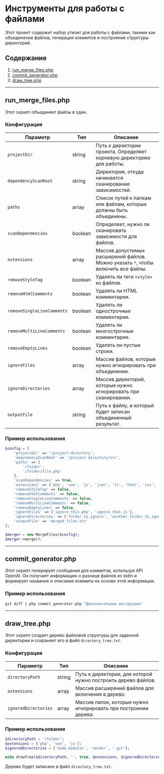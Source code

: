 
# Инструменты для работы с файлами

Этот проект содержит набор утилит для работы с файлами, такими как объединение файлов, генерация коммитов и построение структуры директорий.

## Содержание
1. [run_merge_files.php](#run_merge_filesphp)
2. [commit_generator.php](#commit_generatorphp)
3. [draw_tree.php](#draw_treephp)

---

## run_merge_files.php

Этот скрипт объединяет файлы в один.

### Конфигурация

| Параметр                | Тип      | Описание                                                                                          |
|-------------------------|----------|---------------------------------------------------------------------------------------------------|
| `projectDir`            | string   | Путь к директории проекта. Определяет корневую директорию для работы.                              |
| `dependencyScanRoot`     | string   | Директория, откуда начинается сканирование зависимостей.                                           |
| `paths`                 | array    | Список путей к папкам или файлам, которые должны быть объединены.                                  |
| `scanDependencies`       | boolean  | Определяет, нужно ли сканировать зависимости для файлов.                                           |
| `extensions`            | array    | Массив допустимых расширений файлов. Можно указать `*`, чтобы включить все файлы.                  |
| `removeStyleTag`        | boolean  | Удалять ли теги `<style>` из файлов.                                                              |
| `removeHtmlComments`    | boolean  | Удалять ли HTML комментарии.                                                                      |
| `removeSingleLineComments` | boolean | Удалять ли однострочные комментарии.                                                             |
| `removeMultiLineComments` | boolean | Удалять ли многострочные комментарии.                                                            |
| `removeEmptyLines`      | boolean  | Удалять ли пустые строки.                                                                         |
| `ignoreFiles`           | array    | Массив файлов, которые нужно игнорировать при объединении.                                         |
| `ignoreDirectories`     | array    | Массив директорий, которые нужно игнорировать при сканировании.                                    |
| `outputFile`            | string   | Путь к файлу, в который будет записан объединенный результат.                                      |

### Пример использования

```php
$config = [
    'projectDir' => '/project-directory',
    'dependencyScanRoot' => '/project-directory/src',
    'paths' => [
        '/folder',
        '/folder/file.php'
    ],
    'scanDependencies' => true,
    'extensions' => ['php', 'vue', 'js', 'json', 'ts', 'html', 'css', 'scss'],
    'removeStyleTag' => false,
    'removeHtmlComments' => false,
    'removeSingleLineComments' => false,
    'removeMultiLineComments' => false,
    'removeEmptyLines' => false,
    'ignoreFiles' => ['ignore_this.php', 'ignore_that.js'],
    'ignoreDirectories' => ['folder_to_ignore', 'another_folder_to_ignore'],
    'outputFile' => 'merged_files.txt'
];

$merger = new MergeFiles($config);
$merger->merge();
```

---

## commit_generator.php

Этот скрипт генерирует сообщения для коммитов, используя API OpenAI. Он получает информацию о разнице файлов из stdin и формирует название и описание коммита на основе этой информации.

### Пример использования

```bash
git diff | php commit_generator.php "Дополнительные инструкции"
```

---

## draw_tree.php

Этот скрипт создает дерево файловой структуры для заданной директории и сохраняет его в файл `directory_tree.txt`.

### Конфигурация

| Параметр             | Тип    | Описание                                                                    |
|----------------------|--------|-----------------------------------------------------------------------------|
| `directoryPath`      | string | Путь к директории, для которой нужно построить дерево файлов.                |
| `extensions`         | array  | Массив расширений файлов для включения в дерево.                             |
| `ignoredDirectories` | array  | Массив папок, которые нужно игнорировать при построении дерева.              |

### Пример использования

```php
$directoryPath = '/folder';
$extensions = ['php', 'vue', 'js'];
$ignoredDirectories = ['node_modules', 'vendor', '.git'];

echo drawTree($directoryPath, '', true, $extensions, $ignoredDirectories);
```

Дерево будет записано в файл `directory_tree.txt`.
